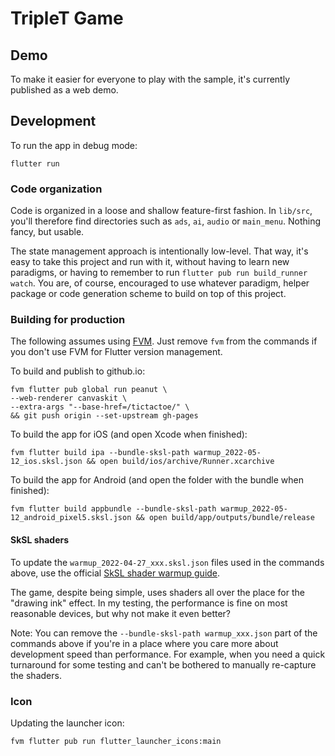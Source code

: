 # TripleT Game


## Demo

To make it easier for everyone to play with the sample, it's currently
published as a web demo.



## Development

To run the app in debug mode:

    flutter run

### Code organization

Code is organized in a loose and shallow feature-first fashion.
In `lib/src`, you'll therefore find directories such as `ads`, `ai`, `audio`
or `main_menu`. Nothing fancy, but usable.

The state management approach is intentionally low-level. That way, it's easy to
take this project and run with it, without having to learn new paradigms, or having
to remember to run `flutter pub run build_runner watch`. You are,
of course, encouraged to use whatever paradigm, helper package or code generation
scheme to build on top of this project.


### Building for production

The following assumes using [FVM][]. Just remove `fvm` from the commands if you
don't use FVM for Flutter version management.

[FVM]: https://fvm.app/

To build and publish to github.io:

    fvm flutter pub global run peanut \
    --web-renderer canvaskit \
    --extra-args "--base-href=/tictactoe/" \
    && git push origin --set-upstream gh-pages

To build the app for iOS (and open Xcode when finished):

    fvm flutter build ipa --bundle-sksl-path warmup_2022-05-12_ios.sksl.json && open build/ios/archive/Runner.xcarchive

To build the app for Android (and open the folder with the bundle when finished):

    fvm flutter build appbundle --bundle-sksl-path warmup_2022-05-12_android_pixel5.sksl.json && open build/app/outputs/bundle/release

#### SkSL shaders

To update the `warmup_2022-04-27_xxx.sksl.json` files used in the commands above,
use the official [SkSL shader warmup guide][].

[SkSL shader warmup guide]: https://docs.flutter.dev/perf/shader#how-to-use-sksl-warmup

The game, despite being simple, uses shaders all over the place for the "drawing ink"
effect. In my testing, the performance is fine on most reasonable devices,
but why not make it even better?

Note: You can remove the `--bundle-sksl-path warmup_xxx.json` part
of the commands above if you're in a place where you care more about
development speed than performance. For example, when you need a quick
turnaround for some testing and can't be bothered to manually 
re-capture the shaders.


### Icon

Updating the launcher icon:

    fvm flutter pub run flutter_launcher_icons:main

